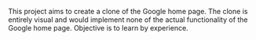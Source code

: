 This project aims to create a clone of the Google home page.
The clone is entirely visual and would implement none of the actual functionality of the Google home page.
Objective is to learn by experience.